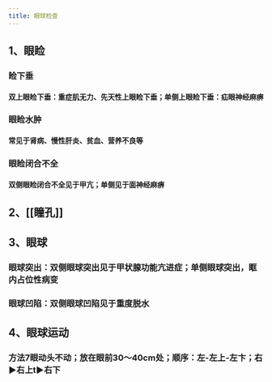 ```yaml
---
title: 眼球检查
---
```


## **1、眼睑**
### 睑下垂
#### 双上眼睑下垂：重症肌无力、先天性上眼睑下垂；单侧上眼睑下垂：疝眼神经麻痹

### 眼睑水肿
#### 常见于肾病、慢性肝炎、贫血、营养不良等

### 眼睑闭合不全
#### 双侧眼睑闭合不全见于甲亢；单侧见于面神经麻痹

## 2、[[瞳孔]]

## 3、眼球
### 眼球突出：双侧眼球突出见于甲状腺功能亢进症；单侧眼球突出，眶内占位性病变

### 眼球凹陷：双侧眼球凹陷见于重度脱水

## 4、眼球运动
### 方法7眼动头不动；放在眼前30〜40cm处；顺序：左-左上-左卞；右►右上t►右下
